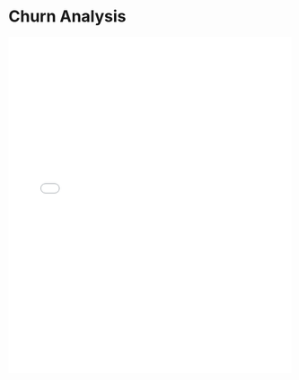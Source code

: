 # Churn Analysis 

<iframe src="[https://docs.google.com/presentation/d/18AX8dojxpW0q3Lyv9CC_TBPS4bVuM2l4VkDDtPnF7Xw/edit?usp=sharing]" frameborder="0" width="100%" height="600px"></iframe>

